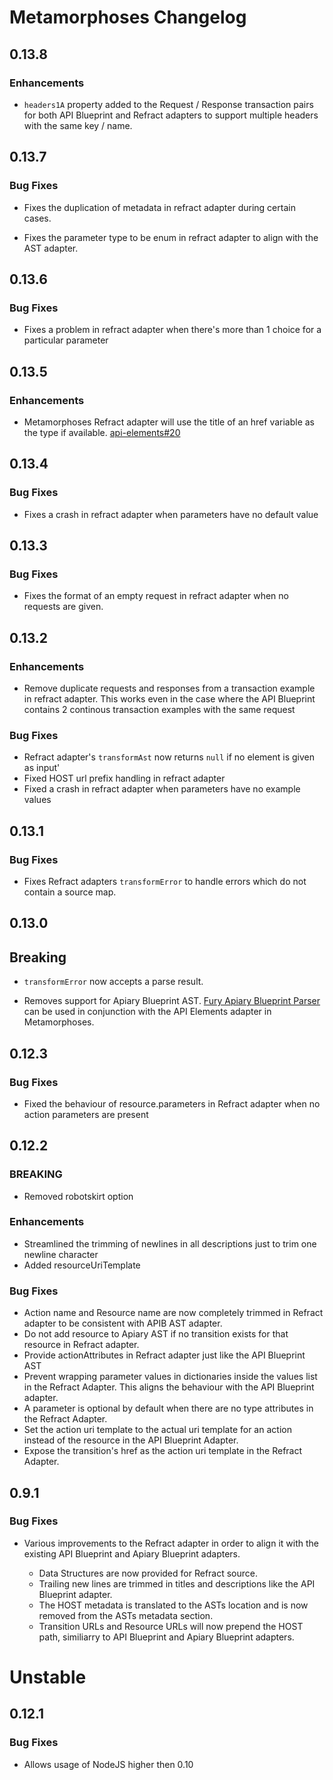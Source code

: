 # Metamorphoses Changelog

## 0.13.8

### Enhancements

- `headers1A` property added to the Request / Response transaction pairs for both API Blueprint and Refract adapters to support multiple headers with the same key / name.

## 0.13.7

### Bug Fixes

- Fixes the duplication of metadata in refract adapter during certain cases.

- Fixes the parameter type to be enum in refract adapter to align with the AST adapter.

## 0.13.6

### Bug Fixes

- Fixes a problem in refract adapter when there's more than 1 choice for a particular parameter

## 0.13.5

### Enhancements

- Metamorphoses Refract adapter will use the title of an href variable as the
  type if available.
  [api-elements#20](https://github.com/apiaryio/api-elements/pull/20)

## 0.13.4

### Bug Fixes

- Fixes a crash in refract adapter when parameters have no default value

## 0.13.3

### Bug Fixes

- Fixes the format of an empty request in refract adapter when no requests are given.

## 0.13.2

### Enhancements

- Remove duplicate requests and responses from a transaction example in refract adapter. This works even in the case
  where the API Blueprint contains 2 continous transaction examples with the same request

### Bug Fixes

- Refract adapter's `transformAst` now returns `null` if no element is given as input'
- Fixed HOST url prefix handling in refract adapter
- Fixed a crash in refract adapter when parameters have no example values

## 0.13.1

### Bug Fixes

- Fixes Refract adapters `transformError` to handle errors which do not contain
  a source map.

## 0.13.0

## Breaking

- `transformError` now accepts a parse result.

- Removes support for Apiary Blueprint AST. [Fury Apiary Blueprint
  Parser](https://github.com/apiaryio/fury-adapter-apiary-blueprint-parser) can
  be used in conjunction with the API Elements adapter in Metamorphoses.

## 0.12.3

### Bug Fixes

- Fixed the behaviour of resource.parameters in Refract adapter when no action parameters are present

## 0.12.2

### BREAKING

- Removed robotskirt option

### Enhancements

- Streamlined the trimming of newlines in all descriptions just to trim one newline character
- Added resourceUriTemplate

### Bug Fixes

- Action name and Resource name are now completely trimmed in Refract adapter to be consistent with APIB AST adapter.
- Do not add resource to Apiary AST if no transition exists for that resource in Refract adapter.
- Provide actionAttributes in Refract adapter just like the API Blueprint AST
- Prevent wrapping parameter values in dictionaries inside the values list in
  the Refract Adapter. This aligns the behaviour with the API Blueprint
  adapter.
- A parameter is optional by default when there are no type attributes in the Refract Adapter.
- Set the action uri template to the actual uri template for an action instead
  of the resource in the API Blueprint Adapter.
- Expose the transition's href as the action uri template in the
  Refract Adapter.

## 0.9.1

### Bug Fixes

- Various improvements to the Refract adapter in order to align it with the
  existing API Blueprint and Apiary Blueprint adapters.

  - Data Structures are now provided for Refract source.
  - Trailing new lines are trimmed in titles and descriptions like the API
    Blueprint adapter.
  - The HOST metadata is translated to the ASTs location and is now
    removed from the ASTs metadata section.
  - Transition URLs and Resource URLs will now prepend the HOST path,
    similiarry to API Blueprint and Apiary Blueprint adapters.

# Unstable

## 0.12.1

### Bug Fixes

- Allows usage of NodeJS higher then 0.10
